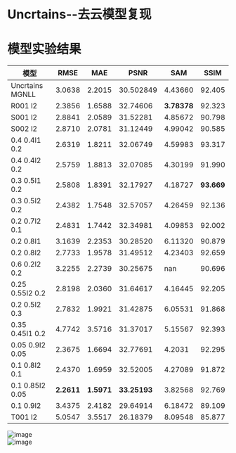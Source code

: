 # Uncrtains--去云模型复现

# 模型实验结果  
模型 | RMSE | MAE | PSNR | SAM | SSIM 
--- | --- | --- | --- | --- | ---
Uncrtains MGNLL | 3.0638 | 2.2015 | 30.502849 | 4.43660 | 92.405
R001 l2 | 2.3856 | 1.6588 | 32.74606 | **3.78378** | 92.323
S001 l2 | 2.8841 | 2.0589 | 31.52281 | 4.85672 | 90.798 
S002 l2 | 2.8710 | 2.0781 | 31.12449 | 4.99042 | 90.585 
0.4 0.4l1 0.2 | 2.6319 | 1.8211 | 32.06749 | 4.59983 | 93.317
0.4 0.4l2 0.2 | 2.5759 | 1.8813 | 32.07085 | 4.30199 | 91.990
0.3 0.5l1 0.2 | 2.5808 | 1.8391 | 32.17927 | 4.18727 | **93.669**
0.3 0.5l2 0.2 | 2.4382 | 1.7548 | 32.57057 | 4.26459 | 92.136
0.2 0.7l2 0.1 | 2.4831 | 1.7442 | 32.34981 | 4.09853 | 92.002
0.2 0.8l1 | 3.1639 | 2.2353 | 30.28520 | 6.11320 | 90.879
0.2 0.8l2 | 2.7733 | 1.9578 | 31.49512 | 4.23403 | 92.659
0.6 0.2l2 0.2 | 3.2255 | 2.2739 | 30.25675 | nan | 90.696
0.25 0.55l2 0.2 |  2.8198 | 2.0360 | 31.64617 | 4.16445 | 92.205
0.2 0.5l2 0.3 | 2.7832 | 1.9921 | 31.42875 | 6.05531 | 91.868
0.35 0.45l1 0.2 | 4.7742 | 3.5716 | 31.37017 | 5.15567 | 92.393
0.05 0.9l2 0.05 | 2.3675 | 1.6694 | 32.77691 | 4.2031 | 92.295
0.1 0.8l2 0.1 | 2.4370 | 1.6959 | 32.52005 | 4.27089 | 91.872
0.1 0.85l2 0.05 | **2.2611** | **1.5971** | **33.25193** | 3.82568 | 92.769
0.1 0.9l2 | 3.4375 | 2.4182 | 29.64914 | 6.18472 | 89.109
T001 l2 | 5.0547 | 3.5517 | 26.18379 | 8.09548 | 85.877


![image](https://github.com/ZYJ-Group/Tanghy/assets/94824386/7efadf28-49df-455d-a929-66e41e23ff4b)  
![image](https://github.com/ZYJ-Group/Tanghy/assets/94824386/cbff4552-30d6-4edd-9390-f0f1f8f867cf)  
